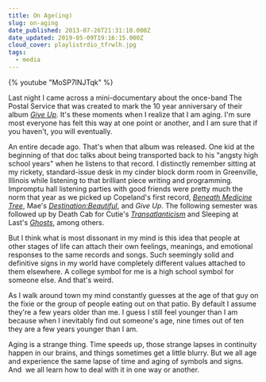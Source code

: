 ```yaml
---
title: On Age(ing)
slug: on-aging
date_published: 2013-07-26T21:31:10.000Z
date_updated: 2019-05-09T19:16:15.000Z
cloud_cover: playlistrdio_tfrwlh.jpg
tags:
  - media
---
```


{% youtube "MoSP7lNJTqk" %}

Last night I came across a mini-documentary about the once-band The Postal Service that was created to mark the 10 year anniversary of their album [*Give Up*](http://rd.io/x/QCj5PkIl4w/). It's these moments when I realize that I am aging. I'm sure most everyone has felt this way at one point or another, and I am sure that if you haven't, you will eventually.

An entire decade ago. That's when that album was released. One kid at the beginning of that doc talks about being transported back to his "angsty high school years" when he listens to that record. I distinctly remember sitting at my rickety, standard-issue desk in my cinder block dorm room in Greenville, Illinois while listening to that brilliant piece writing and programming. Impromptu hall listening parties with good friends were pretty much the norm that year as we picked up Copeland's first record, [*Beneath Medicine Tree*](http://rd.io/x/QCj5PkrV2g/), Mae's [*Destination:Beautiful*](https://play.spotify.com/album/3qdzT7kFqXnAKum9hYXXOz), and *Give Up*. The following semester was followed up by Death Cab for Cutie's [*Transatlanticism*](http://rd.io/x/QCj5Pto_/) and Sleeping at Last's [*Ghosts*](http://rd.io/x/QCj5PkDNtQ/), among others.

But I think what is most dissonant in my mind is this idea that people at other stages of life can attach their own feelings, meanings, and emotional responses to the same records and songs. Such seemingly solid and definitive signs in my world have completely different values attached to them elsewhere. A college symbol for me is a high school symbol for someone else. And that's weird.

As I walk around town my mind constantly guesses at the age of that guy on the fixie or the group of people eating out on that patio. By default I assume they're a few years older than me. I guess I still feel younger than I am because when I inevitably find out someone's age, nine times out of ten they are a few years younger than I am.

Aging is a strange thing. Time speeds up, those strange lapses in continuity happen in our brains, and things sometimes get a little blurry. But we all age and experience the same lapse of time and aging of symbols and signs. And  we all learn how to deal with it in one way or another.
